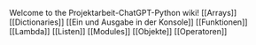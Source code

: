 Welcome to the Projektarbeit-ChatGPT-Python wiki!
[[Arrays]]
[[Dictionaries]]
[[Ein und Ausgabe in der Konsole]]
[[Funktionen]]
[[Lambda]]
[[Listen]]
[[Modules]]
[[Objekte]]
[[Operatoren]]